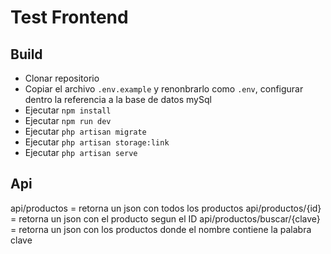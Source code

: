 
# Test Frontend

## Build
- Clonar repositorio
- Copiar el archivo `.env.example` y renonbrarlo como `.env`, configurar dentro la referencia a la base de datos mySql
- Ejecutar `npm install`
- Ejecutar `npm run dev`
- Ejecutar `php artisan migrate`
- Ejecutar `php artisan storage:link`
- Ejecutar `php artisan serve`

## Api
api/productos = retorna un json con todos los productos
api/productos/{id} = retorna un json con el producto segun el ID
api/productos/buscar/{clave} = retorna un json con los productos donde el nombre contiene la palabra clave
